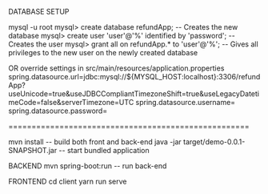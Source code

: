 

DATABASE SETUP

mysql -u root
mysql> create database refundApp; -- Creates the new database
mysql> create user 'user'@'%' identified by 'password'; -- Creates the user
mysql> grant all on refundApp.* to 'user'@'%'; -- Gives all privileges to the new user on the newly created database

OR
override settings in src/main/resources/application.properties
spring.datasource.url=jdbc:mysql://${MYSQL_HOST:localhost}:3306/refundApp?useUnicode=true&useJDBCCompliantTimezoneShift=true&useLegacyDatetimeCode=false&serverTimezone=UTC
spring.datasource.username=<your username>
spring.datasource.password=<your password>

====================================================

mvn install -- build both front and back-end
java -jar target/demo-0.0.1-SNAPSHOT.jar -- start bundled application

BACKEND
mvn spring-boot:run -- run back-end

FRONTEND
cd client
yarn run serve

